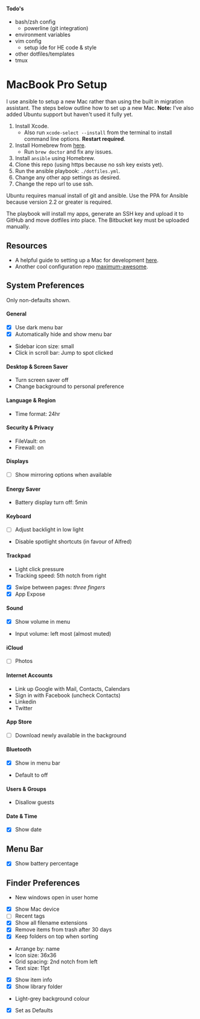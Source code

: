 #### Todo's

- bash/zsh config
    - powerline (git integration)
- environment variables
- vim config
    - setup ide for HE code & style
- other dotfiles/templates
- tmux

# MacBook Pro Setup

I use ansible to setup a new Mac rather than using the built in migration
assistant. The steps below outline how to set up a new Mac. __Note:__ I've also
added Ubuntu support but haven't used it fully yet.

1. Install Xcode.
    - Also run `xcode-select --install` from the terminal to install command
      line options. **Restart required**.
2. Install Homebrew from [here](http://brew.sh/).
    - Run `brew doctor` and fix any issues.
3. Install `ansible` using Homebrew.
4. Clone this repo (using https because no ssh key exists yet).
6. Run the ansible playbook: `./dotfiles.yml`.
7. Change any other app settings as desired.
8. Change the repo url to use ssh.

Ubuntu requires manual install of git and ansible. Use the PPA for Ansible
because version 2.2 or greater is required.

The playbook will install my apps, generate an SSH key and upload it to GitHub
and move dotfiles into place. The Bitbucket key must be uploaded manually.

## Resources

- A helpful guide to setting up a Mac for development [here](http://sourabhbajaj.com/mac-setup/).
- Another cool configuration repo [maximum-awesome](https://github.com/square/maximum-awesome).

## System Preferences

Only non-defaults shown.

#### General

- [x] Use dark menu bar
- [x] Automatically hide and show menu bar
- Sidebar icon size: small
- Click in scroll bar: Jump to spot clicked

#### Desktop & Screen Saver

- Turn screen saver off
- Change background to personal preference

#### Language & Region

- Time format: 24hr

#### Security & Privacy

- FileVault: on
- Firewall: on

#### Displays

- [ ] Show mirroring options when available

#### Energy Saver

- Battery display turn off: 5min

#### Keyboard

- [ ] Adjust backlight in low light
- Disable spotlight shortcuts (in favour of Alfred)

#### Trackpad

- Light click pressure
- Tracking speed: 5th notch from right
- [x] Swipe between pages: _three fingers_
- [x] App Expose

#### Sound

- [x] Show volume in menu
- Input volume: left most (almost muted)

#### iCloud

- [ ] Photos

#### Internet Accounts

- Link up Google with Mail, Contacts, Calendars
- Sign in with Facebook (uncheck Contacts)
- Linkedin
- Twitter

#### App Store

- [ ] Download newly available in the background

#### Bluetooth

- [x] Show in menu bar
- Default to off

#### Users & Groups

- Disallow guests

#### Date & Time

- [x] Show date

## Menu Bar

- [x] Show battery percentage

## Finder Preferences

- New windows open in user home
- [x] Show Mac device
- [ ] Recent tags
- [x] Show all filename extensions
- [x] Remove items from trash after 30 days
- [x] Keep folders on top when sorting
- Arrange by: name
- Icon size: 36x36
- Grid spacing: 2nd notch from left
- Text size: 11pt
- [x] Show item info
- [x] Show library folder
- Light-grey background colour
- [x] Set as Defaults
